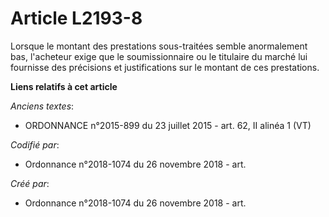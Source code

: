 # Article L2193-8

Lorsque le montant des prestations sous-traitées semble anormalement bas, l'acheteur exige que le soumissionnaire ou le
titulaire du marché lui fournisse des précisions et justifications sur le montant de ces prestations.

**Liens relatifs à cet article**

_Anciens textes_:

  - ORDONNANCE n°2015-899 du 23 juillet 2015 - art. 62, II alinéa 1 (VT)

_Codifié par_:

  - Ordonnance n°2018-1074 du 26 novembre 2018 - art.

_Créé par_:

  - Ordonnance n°2018-1074 du 26 novembre 2018 - art.
